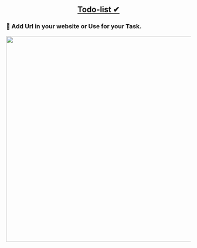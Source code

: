 
<h2 align="center", style='color:red'>
  <a href = http://heykush.github.io/todo-list  >Todo-list ✔</a>
 </br>
</h2>
<h3 > 📌 Add Url in your website or Use for your Task.
</h3>
<p align="center">
  <img src="https://github.com/heykush/todo-list/blob/main/screenshot-127-0-0-1-5500-index-html-1619379922033.png?raw=true" width="1000" height="560" style{ >
</p>
